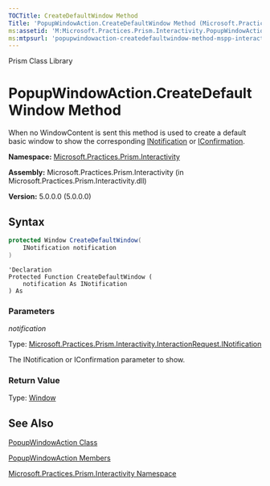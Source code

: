 ```yaml
---
TOCTitle: CreateDefaultWindow Method
Title: 'PopupWindowAction.CreateDefaultWindow Method (Microsoft.Practices.Prism.Interactivity)'
ms:assetid: 'M:Microsoft.Practices.Prism.Interactivity.PopupWindowAction.CreateDefaultWindow(Microsoft.Practices.Prism.Interactivity.InteractionRequest.INotification)'
ms:mtpsurl: 'popupwindowaction-createdefaultwindow-method-mspp-interactivity.md'
---
```


Prism Class Library

PopupWindowAction.CreateDefaultWindow Method
================================================

When no WindowContent is sent this method is used to create a default basic window to show the corresponding [INotification](inotification-interface-mspp-interactivity-interactionrequest.md) or [IConfirmation](iconfirmation-interface-mspp-interactivity-interactionrequest.md).

**Namespace:** [Microsoft.Practices.Prism.Interactivity](mspp-interactivity-namespace.md)

**Assembly:** Microsoft.Practices.Prism.Interactivity (in Microsoft.Practices.Prism.Interactivity.dll)

**Version:** 5.0.0.0 (5.0.0.0)


## Syntax


```C#
protected Window CreateDefaultWindow(
	INotification notification
)
```
```VB
'Declaration
Protected Function CreateDefaultWindow ( 
	notification As INotification
) As
```


### Parameters

*notification*
  
Type: [Microsoft.Practices.Prism.Interactivity.InteractionRequest.INotification](inotification-interface-mspp-interactivity-interactionrequest.md)

The INotification or IConfirmation parameter to show.

### Return Value

Type: [Window](http://msdn.microsoft.com/en-us/library/ms590112)

See Also
--------


[PopupWindowAction Class](popupwindowaction-class-mspp-interactivity.md)

[PopupWindowAction Members](popupwindowaction-members-mspp-interactivity.md)

[Microsoft.Practices.Prism.Interactivity Namespace](mspp-interactivity-namespace.md)
